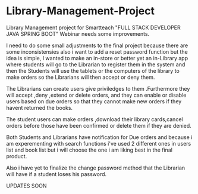 # Library-Management-Project
Library Management project for Smartteach "FULL STACK DEVELOPER JAVA SPRING BOOT" Webinar needs some improvements.

I need to do some small adjustments to the final project because there are some inconsistensies also i want to add a reset password function but the idea is simple, I wanted to make an in-store or better yet an in-Library app where students will go to the Librarian to register them in the system and then the Students will use the tablets or the computers of the library to make orders so the Librarians will then accept or deny them.

The Librarians can create users give priviledges to them .Furthermore they will accept ,deny ,extend or delete orders, and they can enable or disable users based on due orders so that they cannot make new orders if they havent returned the books.

The student users can make orders ,download their library cards,cancel orders before those have been confirmed or delete them if they are denied.

Both Students and Librarians have notification for Due orders and because i am experementing with search functions i've used 2 different ones in users list and book list but i will choose the one i am liking best in the final product.

Also i have yet to finalize the change password method that the Librarian will have if a student loses his password. 

UPDATES SOON
